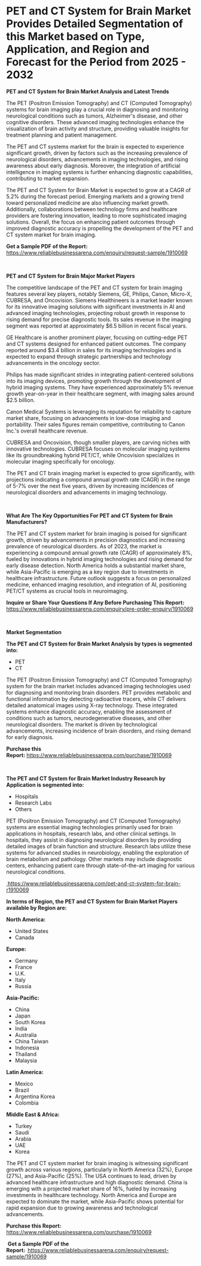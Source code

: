 <p><h1>PET and CT System for Brain Market Provides Detailed Segmentation of this Market based on Type, Application, and Region and Forecast for the Period from 2025 - 2032</h1></p><p><strong>PET and CT System for Brain Market Analysis and Latest Trends</strong></p>
<p><p>The PET (Positron Emission Tomography) and CT (Computed Tomography) systems for brain imaging play a crucial role in diagnosing and monitoring neurological conditions such as tumors, Alzheimer's disease, and other cognitive disorders. These advanced imaging technologies enhance the visualization of brain activity and structure, providing valuable insights for treatment planning and patient management.</p><p>The PET and CT systems market for the brain is expected to experience significant growth, driven by factors such as the increasing prevalence of neurological disorders, advancements in imaging technologies, and rising awareness about early diagnosis. Moreover, the integration of artificial intelligence in imaging systems is further enhancing diagnostic capabilities, contributing to market expansion.</p><p>The PET and CT System for Brain Market is expected to grow at a CAGR of 5.2% during the forecast period. Emerging markets and a growing trend toward personalized medicine are also influencing market growth. Additionally, collaborations between technology firms and healthcare providers are fostering innovation, leading to more sophisticated imaging solutions. Overall, the focus on enhancing patient outcomes through improved diagnostic accuracy is propelling the development of the PET and CT system market for brain imaging.</p></p>
<p><strong>Get a Sample PDF of the Report:&nbsp;</strong> <a href="https://www.reliablebusinessarena.com/enquiry/request-sample/1910069?utm_campaign=2956&utm_medium=2&utm_source=Github&utm_content=ia&utm_term=16042025&utm_id=pet-and-ct-system-for-brain">https://www.reliablebusinessarena.com/enquiry/request-sample/1910069</a></p>
<p>&nbsp;</p>
<p><strong>PET and CT System for Brain Major Market Players</strong></p>
<p><p>The competitive landscape of the PET and CT system for brain imaging features several key players, notably Siemens, GE, Philips, Canon, Micro-X, CUBRESA, and Oncovision. Siemens Healthineers is a market leader known for its innovative imaging solutions with significant investments in AI and advanced imaging technologies, projecting robust growth in response to rising demand for precise diagnostic tools. Its sales revenue in the imaging segment was reported at approximately $6.5 billion in recent fiscal years.</p><p>GE Healthcare is another prominent player, focusing on cutting-edge PET and CT systems designed for enhanced patient outcomes. The company reported around $3.4 billion in sales for its imaging technologies and is expected to expand through strategic partnerships and technology advancements in the oncology sector.</p><p>Philips has made significant strides in integrating patient-centered solutions into its imaging devices, promoting growth through the development of hybrid imaging systems. They have experienced approximately 5% revenue growth year-on-year in their healthcare segment, with imaging sales around $2.5 billion.</p><p>Canon Medical Systems is leveraging its reputation for reliability to capture market share, focusing on advancements in low-dose imaging and portability. Their sales figures remain competitive, contributing to Canon Inc.'s overall healthcare revenue.</p><p>CUBRESA and Oncovision, though smaller players, are carving niches with innovative technologies. CUBRESA focuses on molecular imaging systems like its groundbreaking hybrid PET/CT, while Oncovision specializes in molecular imaging specifically for oncology.</p><p>The PET and CT brain imaging market is expected to grow significantly, with projections indicating a compound annual growth rate (CAGR) in the range of 5-7% over the next five years, driven by increasing incidences of neurological disorders and advancements in imaging technology.</p></p>
<p>&nbsp;</p>
<p><strong>What Are The Key Opportunities For PET and CT System for Brain Manufacturers?</strong></p>
<p><p>The PET and CT system market for brain imaging is poised for significant growth, driven by advancements in precision diagnostics and increasing prevalence of neurological disorders. As of 2023, the market is experiencing a compound annual growth rate (CAGR) of approximately 8%, fueled by innovations in hybrid imaging technologies and rising demand for early disease detection. North America holds a substantial market share, while Asia-Pacific is emerging as a key region due to investments in healthcare infrastructure. Future outlook suggests a focus on personalized medicine, enhanced imaging resolution, and integration of AI, positioning PET/CT systems as crucial tools in neuroimaging.</p></p>
<p><strong>Inquire or Share Your Questions If Any Before Purchasing This Report:</strong> <a href="https://www.reliablebusinessarena.com/enquiry/pre-order-enquiry/1910069?utm_campaign=2956&utm_medium=2&utm_source=Github&utm_content=ia&utm_term=16042025&utm_id=pet-and-ct-system-for-brain">https://www.reliablebusinessarena.com/enquiry/pre-order-enquiry/1910069</a></p>
<p>&nbsp;</p>
<p><strong>Market Segmentation</strong></p>
<p><strong>The PET and CT System for Brain Market Analysis by types is segmented into:</strong></p>
<p><ul><li>PET</li><li>CT</li></ul></p>
<p><p>The PET (Positron Emission Tomography) and CT (Computed Tomography) system for the brain market includes advanced imaging technologies used for diagnosing and monitoring brain disorders. PET provides metabolic and functional information by detecting radioactive tracers, while CT delivers detailed anatomical images using X-ray technology. These integrated systems enhance diagnostic accuracy, enabling the assessment of conditions such as tumors, neurodegenerative diseases, and other neurological disorders. The market is driven by technological advancements, increasing incidence of brain disorders, and rising demand for early diagnosis.</p></p>
<p><strong>Purchase this Report:&nbsp;</strong><a href="https://www.reliablebusinessarena.com/purchase/1910069?utm_campaign=2956&utm_medium=2&utm_source=Github&utm_content=ia&utm_term=16042025&utm_id=pet-and-ct-system-for-brain">https://www.reliablebusinessarena.com/purchase/1910069</a></p>
<p>&nbsp;</p>
<p><strong>The PET and CT System for Brain Market Industry Research by Application is segmented into:</strong></p>
<p><ul><li>Hospitals</li><li>Research Labs</li><li>Others</li></ul></p>
<p><p>PET (Positron Emission Tomography) and CT (Computed Tomography) systems are essential imaging technologies primarily used for brain applications in hospitals, research labs, and other clinical settings. In hospitals, they assist in diagnosing neurological disorders by providing detailed images of brain function and structure. Research labs utilize these systems for advanced studies in neurobiology, enabling the exploration of brain metabolism and pathology. Other markets may include diagnostic centers, enhancing patient care through state-of-the-art imaging for various neurological conditions.</p></p>
<p><a href="https://www.reliablebusinessarena.com/pet-and-ct-system-for-brain-r1910069?utm_campaign=2956&utm_medium=2&utm_source=Github&utm_content=ia&utm_term=16042025&utm_id=pet-and-ct-system-for-brain">&nbsp;https://www.reliablebusinessarena.com/pet-and-ct-system-for-brain-r1910069</a></p>
<p><strong>In terms of Region, the PET and CT System for Brain Market Players available by Region are:</strong></p>
<p>
    <p> <strong> North America: </strong>
        <ul>
            <li>United States</li>
            <li>Canada</li>
        </ul>
        </p> 
    <p> <strong> Europe: </strong>
        <ul>
            <li>Germany</li>
            <li>France</li>
            <li>U.K.</li>
            <li>Italy</li>
            <li>Russia</li>
        </ul>
        </p> 
    <p> <strong> Asia-Pacific: </strong>
        <ul>
            <li>China</li>
            <li>Japan</li>
            <li>South Korea</li>
            <li>India</li>
            <li>Australia</li>
            <li>China Taiwan</li>
            <li>Indonesia</li>
            <li>Thailand</li>
            <li>Malaysia</li>
        </ul>
        </p> 
    <p> <strong> Latin America: </strong>
        <ul>
            <li>Mexico</li>
            <li>Brazil</li>
            <li>Argentina Korea</li>
            <li>Colombia</li>
        </ul>
        </p> 
    <p> <strong> Middle East & Africa: </strong>
        <ul>
            <li>Turkey</li>
            <li>Saudi</li>
            <li>Arabia</li>
            <li>UAE</li>
            <li>Korea</li>
        </ul>
    </p>
    </p>
<p><p>The PET and CT system market for brain imaging is witnessing significant growth across various regions, particularly in North America (32%), Europe (27%), and Asia-Pacific (25%). The USA continues to lead, driven by advanced healthcare infrastructure and high diagnostic demand. China is emerging with a projected market share of 16%, fueled by increasing investments in healthcare technology. North America and Europe are expected to dominate the market, while Asia-Pacific shows potential for rapid expansion due to growing awareness and technological advancements.</p></p>
<p><strong>Purchase this Report: </strong><a href="https://www.reliablebusinessarena.com/purchase/1910069?utm_campaign=2956&utm_medium=2&utm_source=Github&utm_content=ia&utm_term=16042025&utm_id=pet-and-ct-system-for-brain">https://www.reliablebusinessarena.com/purchase/1910069</a></p>
<p>&nbsp;<strong>Get a Sample PDF of the Report:&nbsp;&nbsp;</strong><a href="https://www.reliablebusinessarena.com/enquiry/request-sample/1910069?utm_campaign=2956&utm_medium=2&utm_source=Github&utm_content=ia&utm_term=16042025&utm_id=pet-and-ct-system-for-brain">https://www.reliablebusinessarena.com/enquiry/request-sample/1910069</a></p>
<p><strong></strong></p>
<p><p></p><p></p><p></p></p>
